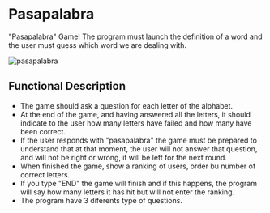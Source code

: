 # Pasapalabra 

"Pasapalabra" Game! The program must launch the definition of a word and the user must guess which word we are dealing with.
 
 ![pasapalabra](https://66.media.tumblr.com/b21bc08962b374fa4f2193e0519ccb1d/tumblr_pj4dr4rAdC1uaqtxco1_500.gifv)


## Functional Description
 - The game should ask a question for each letter of the alphabet.
 - At the end of the game, and having answered all the letters, it should indicate to the user how many letters have failed and how many have been correct.
 - If the user responds with "pasapalabra" the game must be prepared to understand that at that moment, the user will not answer that question, and will not be right or wrong, it will be left for the next round.
 - When finished the game, show a ranking of users, order bu number of correct letters.
 - If you type "END" the game will finish and if this happens, the program will say how many letters it has hit but will not enter the ranking.
 - The program have 3 diferents type of questions.

